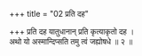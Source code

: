 +++
title = "02 प्रति दह"

+++
प्रति दह यातुधानान् प्रति कृत्याकृतो दह ।  
अथो यो अस्मान्दिप्सति तमु त्वं जह्योषधे ॥ २ ॥